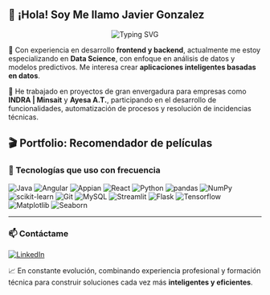 ## 👋 ¡Hola! Soy Me llamo Javier Gonzalez

<p align="center"> <img src="https://readme-typing-svg.demolab.com?font=Fira+Code&pause=1000&width=435&lines=Desarrollador+Fullstack;+Data+Scientist" alt="Typing SVG" /> </p>

🔧 Con experiencia en desarrollo **frontend y backend**, actualmente me estoy especializando en **Data Science**, con enfoque en análisis de datos y modelos predictivos. Me interesa crear **aplicaciones inteligentes basadas en datos**.

💼 He trabajado en proyectos de gran envergadura para empresas como **INDRA | Minsait** y **Ayesa A.T.**, participando en el desarrollo de funcionalidades, automatización de procesos y resolución de incidencias técnicas.

🎬 Portfolio: Recomendador de películas
---

### 🚀 Tecnologías que uso con frecuencia

![Java](https://img.shields.io/badge/Java-ED8B00?style=for-the-badge&logo=openjdk)
![Angular](https://img.shields.io/badge/Angular-DD0031?style=for-the-badge&logo=angular)
![Appian](https://img.shields.io/badge/Appian-2322F0?style=for-the-badge&logo=Appian)
![React](https://img.shields.io/badge/React-20232A?style=for-the-badge&logo=react&logoColor=61DAFB)
![Python](https://img.shields.io/badge/Python-FFD43B?style=for-the-badge&logo=python&logoColor=blue)
![pandas](https://img.shields.io/badge/Pandas-2C2D72?style=for-the-badge&logo=pandas&logoColor=white)
![NumPy](https://img.shields.io/badge/Numpy-777BB4?style=for-the-badge&logo=numpy&logoColor=white)
![scikit-learn](https://img.shields.io/badge/scikit_learn-F7931E?style=for-the-badge&logo=scikit-learn&logoColor=white)
![Git](https://img.shields.io/badge/GIT-E44C30?style=for-the-badge&logo=git&logoColor=white)
![MySQL](https://img.shields.io/badge/MySQL-005C84?style=for-the-badge&logo=mysql&logoColor=white)
![Streamlit](https://img.shields.io/badge/Streamlit-FF4B4B?style=for-the-badge&logo=Streamlit&logoColor=white)
![Flask](https://img.shields.io/badge/Flask-000000?style=for-the-badge&logo=flask&logoColor=white)
![Tensorflow](https://img.shields.io/badge/TensorFlow-FF6F00?style=for-the-badge&logo=TensorFlow&logoColor=white)
![Matplotlib](https://img.shields.io/badge/Matplotlib-11557C?style=flat&logo=matplotlib)
![Seaborn](https://img.shields.io/badge/Seaborn-2E77BC?style=flat)

---
### 📫 Contáctame
[![LinkedIn](https://img.shields.io/badge/-LinkedIn-0A66C2?style=flat&logo=linkedin&logoColor=white)](https://www.linkedin.com/in/javier-gonzalez-guzman/)

📈 En constante evolución, combinando experiencia profesional y formación técnica para construir soluciones cada vez más **inteligentes y eficientes**.


